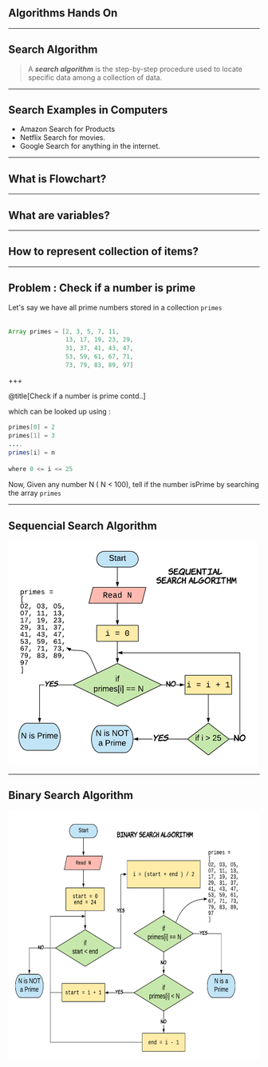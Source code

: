 ## Algorithms Hands On

---

## Search Algorithm 

> A ***search algorithm*** is the step-by-step procedure used to locate specific data among a collection of data.

---
## Search Examples in Computers

- Amazon Search for Products
- Netflix Search for movies.
- Google Search for anything in the internet.

---

## What is Flowchart?

---

## What are variables?

---

## How to represent collection of items?


---
## Problem : Check if a number is prime

Let's say we have all prime numbers stored in a collection `primes`

```java

Array primes = [2, 3, 5, 7, 11,
				13, 17, 19, 23, 29,
				31, 37, 41, 43, 47,
				53, 59, 61, 67, 71, 
				73, 79, 83, 89, 97]
```
+++

@title[Check if a number is prime contd..]

which can be looked up using : 

```java
primes[0] = 2
primes[1] = 3
....
primes[i] = n

where 0 <= i <= 25

```
Now, Given any number N ( N < 100), tell if the number isPrime by searching the array `primes`

---

## Sequencial Search Algorithm

<img src="assets/image/prime-sequential-search.png" alt="Sequential Search Algorithm" width="500px" height="450px">

---
## Binary Search Algorithm

<img src="assets/image/prime-binary-search.png" alt="Binary Search Algorithm" width="650px" height="500px">

